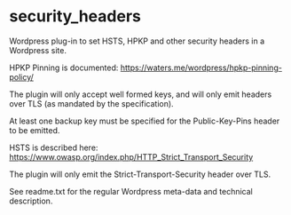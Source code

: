 security_headers
================

Wordpress plug-in to set HSTS, HPKP and other security headers in a Wordpress site.

HPKP Pinning is documented: https://waters.me/wordpress/hpkp-pinning-policy/

The plugin will only accept well formed keys, and will only emit headers over TLS (as mandated by the specification).

At least one backup key must be specified for the Public-Key-Pins header to be emitted.

HSTS is described here: https://www.owasp.org/index.php/HTTP_Strict_Transport_Security

The plugin will only emit the Strict-Transport-Security header over TLS.

See readme.txt for the regular Wordpress meta-data and technical description.

